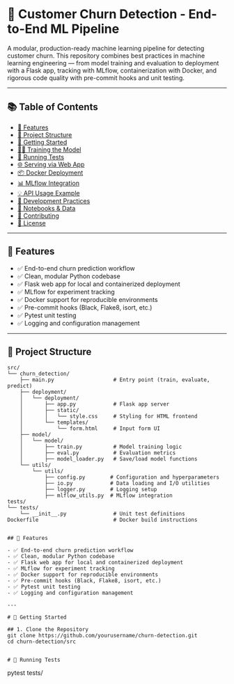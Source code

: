 # 🧠 Customer Churn Detection - End-to-End ML Pipeline

A modular, production-ready machine learning pipeline for detecting customer churn. This repository combines best practices in machine learning engineering — from model training and evaluation to deployment with a Flask app, tracking with MLflow, containerization with Docker, and rigorous code quality with pre-commit hooks and unit testing.

---

## 📚 Table of Contents

- [🔧 Features](#-features)
- [📁 Project Structure](#-project-structure)
- [🚀 Getting Started](#-getting-started)
- [🏋️‍♂️ Training the Model](#️-training-the-model)
- [🧪 Running Tests](#-running-tests)
- [🌐 Serving via Web App](#-serving-via-web-app)
- [📦 Docker Deployment](#-docker-deployment)
- [📊 MLflow Integration](#-mlflow-integration)
- [💡 API Usage Example](#-api-usage-example)
- [🧰 Development Practices](#-development-practices)
- [📁 Notebooks & Data](#-notebooks--data)
- [🤝 Contributing](#-contributing)
- [📄 License](#-license)

---

## 🔧 Features

- ✅ End-to-end churn prediction workflow
- ✅ Clean, modular Python codebase
- ✅ Flask web app for local and containerized deployment
- ✅ MLflow for experiment tracking
- ✅ Docker support for reproducible environments
- ✅ Pre-commit hooks (Black, Flake8, isort, etc.)
- ✅ Pytest unit testing
- ✅ Logging and configuration management

---

## 📁 Project Structure

```text
src/
└── churn_detection/
    ├── main.py                   # Entry point (train, evaluate, predict)
    ├── deployment/
    │   └── deployment/
    │       ├── app.py            # Flask app server
    │       ├── static/
    │       │   └── style.css     # Styling for HTML frontend
    │       └── templates/
    │           └── form.html     # Input form UI
    ├── model/
    │   └── model/
    │       ├── train.py          # Model training logic
    │       ├── eval.py           # Evaluation metrics
    │       ├── model_loader.py   # Save/load model functions
    └── utils/
        └── utils/
            ├── config.py        # Configuration and hyperparameters
            ├── io.py            # Data loading and I/O utilities
            ├── logger.py        # Logging setup
            ├── mlflow_utils.py  # MLflow integration
tests/
└── tests/
    └── __init__.py               # Unit test definitions
Dockerfile                        # Docker build instructions


## 🔧 Features

- ✅ End-to-end churn prediction workflow
- ✅ Clean, modular Python codebase
- ✅ Flask web app for local and containerized deployment
- ✅ MLflow for experiment tracking
- ✅ Docker support for reproducible environments
- ✅ Pre-commit hooks (Black, Flake8, isort, etc.)
- ✅ Pytest unit testing
- ✅ Logging and configuration management

---

# 🚀 Getting Started

## 1. Clone the Repository
git clone https://github.com/yourusername/churn-detection.git
cd churn-detection/src


# 🧪 Running Tests
```
pytest tests/
```
